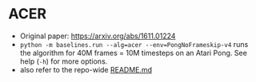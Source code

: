 # ACER

- Original paper: https://arxiv.org/abs/1611.01224
- `python -m baselines.run --alg=acer --env=PongNoFrameskip-v4` runs the algorithm for 40M frames = 10M timesteps on an
  Atari Pong. See help (`-h`) for more options.
- also refer to the repo-wide [README.md](../../README.md#training-models)

